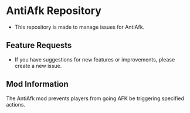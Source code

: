 # AntiAfk Repository

- This repository is made to manage issues for  AntiAfk.

## Feature Requests
- If you have suggestions for new features or improvements, please create a new issue.
  
## Mod Information

The AntiAfk mod prevents players from going AFK be triggering specified actions.
